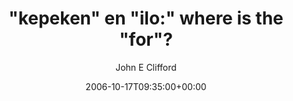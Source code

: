 ---
title: '"kepeken" en "ilo:" where is the "for"?'
posts: 6
hash: 't559'
author: 'John E Clifford'
date: 2006-10-17T09:35:00+00:00
sources:
  - http://forums.tokipona.org/viewtopic.php%3Ft=559.html
---